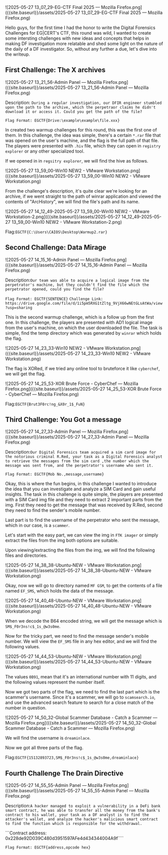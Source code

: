 ![2025-05-27 13_07_29-EG-CTF Final 2025 — Mozilla Firefox.png]({{site.baseurl}}/assets/2025-05-27 13_07_29-EG-CTF Final 2025 — Mozilla Firefox.png)



Hello guys, for the first time I had the honor to write the Digital Forensics Challenges for EG|CERT's CTF, this round was wild, I wanted to create some intersting challenges with new ideas and concepts that helps in making DF investigation more relatable and shed some light on the nature of the daily of a DF investigator. So, without any further a due, let's dive into the writeup.

## First Challenge: The X archives

![2025-05-27 13_21_56-Admin Panel — Mozilla Firefox.png]({{site.baseurl}}/assets/2025-05-27 13_21_56-Admin Panel — Mozilla Firefox.png)


Description: ```During a regular investigation, our DFIR engineer stumbled upon the path to the archive, which the perpetraor claims he didn't download it or access it. Could you get the path of the file?```

```Flag Format: EGCTF{Drive:\example\example\file.xxx}```

In created two warmup challenges for this round, this was the first one of them. In this challenge, the idea was simple, there's a certain ```*.rar``` file that was opened on the user's machine, and the flag is the full path of that file. The players were presented with ```.hiv``` file, which they can open in ```registry explorer``` or any other specialized tool.

If we opened in in ```regsitry explorer```, we will find the hive as follows.

![2025-05-27 13_59_00-Win10 NEW2 - VMware Workstation.png]({{site.baseurl}}/assets/2025-05-27 13_59_00-Win10 NEW2 - VMware Workstation.png)


From the challenge's description, it's quite clear we're looking for an archive, if we went straight to the path of winrar application and viewed the contents of "ArcHistory", we will find the file's path and its name.

![2025-05-27 14_12_49-2025-05-27 13_59_00-Win10 NEW2 - VMware Workstation-2.png]({{site.baseurl}}/assets/2025-05-27 14_12_49-2025-05-27 13_59_00-Win10 NEW2 - VMware Workstation-2.png)


Flag:```EGCTF{C:\Users\CAIOS\Desktop\Warmup2.rar}```

## Second Challenge: Data Mirage

![2025-05-27 14_15_16-Admin Panel — Mozilla Firefox.png]({{site.baseurl}}/assets/2025-05-27 14_15_16-Admin Panel — Mozilla Firefox.png)


Description:```Our team was able to acquire a logical image from the perpetrator's machine, but they couldn't find the file which the perpetrator opened, could you find the file?```

```Flag Format: EGCTF{SENTENCE}```
```Challenge Link: https://drive.google.com/file/d/1i5pm5RXG1tZltg_9VjX66wNEtGLsAtWa/view?usp=sharing```

This is the second warmup challenge, which is a follow up from the first one. In this challenge, the players are presented with AD1 logical image from the user's machine, on which the user downloaded the file. The task is simple, find the temp directory which was generated by ```winrar``` which holds the flag.


![2025-05-27 14_23_33-Win10 NEW2 - VMware Workstation.png]({{site.baseurl}}/assets/2025-05-27 14_23_33-Win10 NEW2 - VMware Workstation.png)



The flag is XORed, if we tried any online tool to bruteforce it like ```cyberchef```, we will get the flag.

![2025-05-27 14_25_53-XOR Brute Force - CyberChef — Mozilla Firefox.png]({{site.baseurl}}/assets/2025-05-27 14_25_53-XOR Brute Force - CyberChef — Mozilla Firefox.png)



Flag:```EGCTF{Brut3F0rc!ng_&X0r_1$_FuN}```

## Third Challenge: You Got a message

![2025-05-27 14_27_33-Admin Panel — Mozilla Firefox.png]({{site.baseurl}}/assets/2025-05-27 14_27_33-Admin Panel — Mozilla Firefox.png)


Description:```Our Digital Forensics team acquired a sim card image for the notorious criminal R.Red, your task as a Digital Forensics analyst to retrieve the messages from the sim card ,the number which the message was sent from, and the perpetrator's username who sent it.```

```Flag Format: EGCTF{Mob No.,message,username}```

Okay, this is where the fun begins, in this challenge I wanted to introduce the idea that you can investigate and analyze a SIM Card and gain useful insights. The task in this challenge is quite simple, the players are presented with a SIM Card img file and they need to extract 2 important parts from the img. First they need to get the message that was received by R.Red, second they need to find the sender's mobile number. 

Last part is to find the username of the perpetrator who sent the message, which in our case, is a ```scammer```.

Let's start with the easy part, we can view the img in ```FTK imager``` or simply extract the files from the img both options are suitable.

Upon viewing/extracting the files from the img, we will find the following files and directories.

![2025-05-27 14_38_38-Ubuntu-NEW - VMware Workstation.png]({{site.baseurl}}/assets/2025-05-27 14_38_38-Ubuntu-NEW - VMware Workstation.png)


Okay, now we will go to directory named ```MF GSM```, to get the contents of a file named ```EF_SMS```, which holds the data of the message.

![2025-05-27 14_40_48-Ubuntu-NEW - VMware Workstation.png]({{site.baseurl}}/assets/2025-05-27 14_40_48-Ubuntu-NEW - VMware Workstation.png)

When we decode the B64 encoded string, we will get the message which is ```SM$_F0r3ns!c$_1s_@w3s0me```.

Now for the tricky part, we need to find the message sender's mobile number. We will view the ```EF_SMS``` file in any hex editor, and we will find the following values.

![2025-05-27 14_44_53-Ubuntu-NEW - VMware Workstation.png]({{site.baseurl}}/assets/2025-05-27 14_44_53-Ubuntu-NEW - VMware Workstation.png)


The values ```0B91```, mean that it's an international number with 11 digits, and the following values represent the number itself.

Now we got two parts of the flag, we need to find the last part which is the scammer's username. Since it's a scammer, we will go to ```scamsearch.io```, and use the advanced search feature to search for a close match of the number in question.

![2025-05-27 14_50_32-Global Scammer Database - Catch a Scammer — Mozilla Firefox.png]({{site.baseurl}}/assets/2025-05-27 14_50_32-Global Scammer Database - Catch a Scammer — Mozilla Firefox.png)



We will find the username is ```dreaminlace```.

Now we got all three parts of the flag.

Flag:```EGCTF{15132893723,SM$_F0r3ns!c$_1s_@w3s0me,dreaminlace}```


## Fourth Challenge The Drain Directive

![2025-05-27 14_55_55-Admin Panel — Mozilla Firefox.png]({{site.baseurl}}/assets/2025-05-27 14_55_55-Admin Panel — Mozilla Firefox.png)


Description:```A hacker managed to exploit a vulnerability in a DeFi bank smart contract, he was able to transfer all the money from the bank's contract to his wallet, your task as a DF analyst is to find the attacker's wallet, and analyze the hacker's malicious smart contract to find the function which is responsible for the withdrawal.```

```Contract address: 0x228de92D039C480d3951597AFe4d434344004A9f````

```Flag Format: EGCTF{address,opcode hex}```
